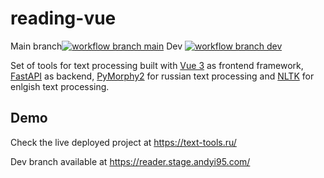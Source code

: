 # reading-vue
Main branch[![workflow branch main](https://github.com/andyi95/reading-vue/actions/workflows/build.yaml/badge.svg)](https://github.com/andyi95/reading-vue/actions/workflows/build.yaml)
Dev [![workflow branch dev](https://github.com/andyi95/reading-vue/actions/workflows/dev.yaml/badge.svg)](https://github.com/andyi95/reading-vue/actions/workflows/dev.yaml)

Set of tools for text processing built with [Vue 3](https://vuejs.org/) as frontend framework, [FastAPI](https://fastapi.tiangolo.com/) as backend, [PyMorphy2](https://pymorphy2.readthedocs.io/en/stable/) for russian text processing and [NLTK](https://www.nltk.org/) for enlgish text processing. 

## Demo
Check the live deployed project at https://text-tools.ru/

Dev branch available at https://reader.stage.andyi95.com/
